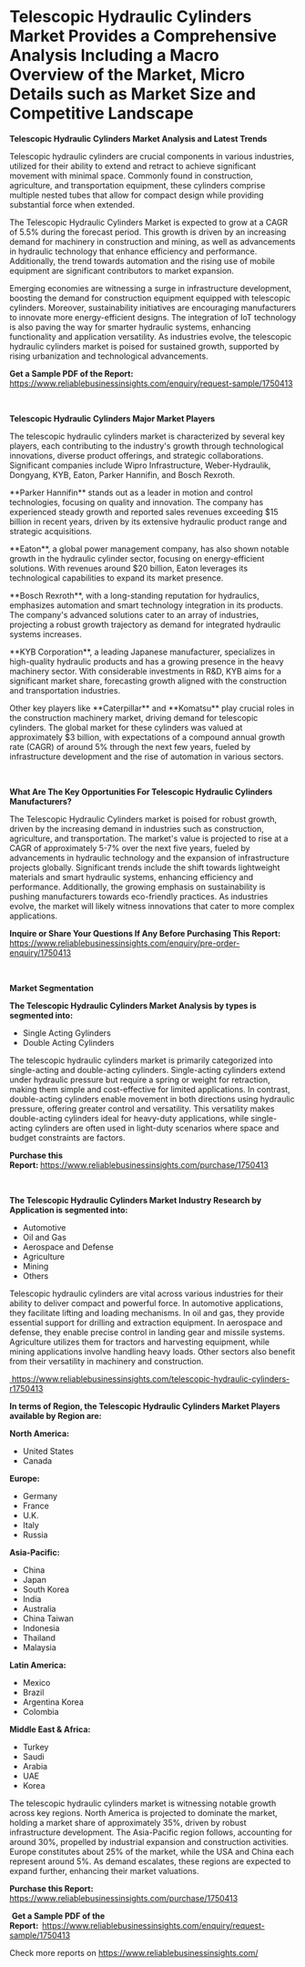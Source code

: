 <p><h1>Telescopic Hydraulic Cylinders Market Provides a Comprehensive Analysis Including a Macro Overview of the Market, Micro Details such as Market Size and Competitive Landscape</h1></p><p><strong>Telescopic Hydraulic Cylinders Market Analysis and Latest Trends</strong></p>
<p><p>Telescopic hydraulic cylinders are crucial components in various industries, utilized for their ability to extend and retract to achieve significant movement with minimal space. Commonly found in construction, agriculture, and transportation equipment, these cylinders comprise multiple nested tubes that allow for compact design while providing substantial force when extended.</p><p>The Telescopic Hydraulic Cylinders Market is expected to grow at a CAGR of 5.5% during the forecast period. This growth is driven by an increasing demand for machinery in construction and mining, as well as advancements in hydraulic technology that enhance efficiency and performance. Additionally, the trend towards automation and the rising use of mobile equipment are significant contributors to market expansion.</p><p>Emerging economies are witnessing a surge in infrastructure development, boosting the demand for construction equipment equipped with telescopic cylinders. Moreover, sustainability initiatives are encouraging manufacturers to innovate more energy-efficient designs. The integration of IoT technology is also paving the way for smarter hydraulic systems, enhancing functionality and application versatility. As industries evolve, the telescopic hydraulic cylinders market is poised for sustained growth, supported by rising urbanization and technological advancements.</p></p>
<p><strong>Get a Sample PDF of the Report:&nbsp;</strong> <a href="https://www.reliablebusinessinsights.com/enquiry/request-sample/1750413?utm_campaign=2245&utm_medium=2&utm_source=Github&utm_content=ia&utm_term=10042025&utm_id=telescopic-hydraulic-cylinders">https://www.reliablebusinessinsights.com/enquiry/request-sample/1750413</a></p>
<p>&nbsp;</p>
<p><strong>Telescopic Hydraulic Cylinders Major Market Players</strong></p>
<p><p>The telescopic hydraulic cylinders market is characterized by several key players, each contributing to the industry's growth through technological innovations, diverse product offerings, and strategic collaborations. Significant companies include Wipro Infrastructure, Weber-Hydraulik, Dongyang, KYB, Eaton, Parker Hannifin, and Bosch Rexroth.</p><p>**Parker Hannifin** stands out as a leader in motion and control technologies, focusing on quality and innovation. The company has experienced steady growth and reported sales revenues exceeding $15 billion in recent years, driven by its extensive hydraulic product range and strategic acquisitions.</p><p>**Eaton**, a global power management company, has also shown notable growth in the hydraulic cylinder sector, focusing on energy-efficient solutions. With revenues around $20 billion, Eaton leverages its technological capabilities to expand its market presence.</p><p>**Bosch Rexroth**, with a long-standing reputation for hydraulics, emphasizes automation and smart technology integration in its products. The company's advanced solutions cater to an array of industries, projecting a robust growth trajectory as demand for integrated hydraulic systems increases.</p><p>**KYB Corporation**, a leading Japanese manufacturer, specializes in high-quality hydraulic products and has a growing presence in the heavy machinery sector. With considerable investments in R&D, KYB aims for a significant market share, forecasting growth aligned with the construction and transportation industries.</p><p>Other key players like **Caterpillar** and **Komatsu** play crucial roles in the construction machinery market, driving demand for telescopic cylinders. The global market for these cylinders was valued at approximately $3 billion, with expectations of a compound annual growth rate (CAGR) of around 5% through the next few years, fueled by infrastructure development and the rise of automation in various sectors.</p></p>
<p>&nbsp;</p>
<p><strong>What Are The Key Opportunities For Telescopic Hydraulic Cylinders Manufacturers?</strong></p>
<p><p>The Telescopic Hydraulic Cylinders market is poised for robust growth, driven by the increasing demand in industries such as construction, agriculture, and transportation. The market's value is projected to rise at a CAGR of approximately 5-7% over the next five years, fueled by advancements in hydraulic technology and the expansion of infrastructure projects globally. Significant trends include the shift towards lightweight materials and smart hydraulic systems, enhancing efficiency and performance. Additionally, the growing emphasis on sustainability is pushing manufacturers towards eco-friendly practices. As industries evolve, the market will likely witness innovations that cater to more complex applications.</p></p>
<p><strong>Inquire or Share Your Questions If Any Before Purchasing This Report:</strong> <a href="https://www.reliablebusinessinsights.com/enquiry/pre-order-enquiry/1750413?utm_campaign=2245&utm_medium=2&utm_source=Github&utm_content=ia&utm_term=10042025&utm_id=telescopic-hydraulic-cylinders">https://www.reliablebusinessinsights.com/enquiry/pre-order-enquiry/1750413</a></p>
<p>&nbsp;</p>
<p><strong>Market Segmentation</strong></p>
<p><strong>The Telescopic Hydraulic Cylinders Market Analysis by types is segmented into:</strong></p>
<p><ul><li>Single Acting Gylinders</li><li>Double Acting Cylinders</li></ul></p>
<p><p>The telescopic hydraulic cylinders market is primarily categorized into single-acting and double-acting cylinders. Single-acting cylinders extend under hydraulic pressure but require a spring or weight for retraction, making them simple and cost-effective for limited applications. In contrast, double-acting cylinders enable movement in both directions using hydraulic pressure, offering greater control and versatility. This versatility makes double-acting cylinders ideal for heavy-duty applications, while single-acting cylinders are often used in light-duty scenarios where space and budget constraints are factors.</p></p>
<p><strong>Purchase this Report:&nbsp;</strong><a href="https://www.reliablebusinessinsights.com/purchase/1750413?utm_campaign=2245&utm_medium=2&utm_source=Github&utm_content=ia&utm_term=10042025&utm_id=telescopic-hydraulic-cylinders">https://www.reliablebusinessinsights.com/purchase/1750413</a></p>
<p>&nbsp;</p>
<p><strong>The Telescopic Hydraulic Cylinders Market Industry Research by Application is segmented into:</strong></p>
<p><ul><li>Automotive</li><li>Oil and Gas</li><li>Aerospace and Defense</li><li>Agriculture</li><li>Mining</li><li>Others</li></ul></p>
<p><p>Telescopic hydraulic cylinders are vital across various industries for their ability to deliver compact and powerful force. In automotive applications, they facilitate lifting and loading mechanisms. In oil and gas, they provide essential support for drilling and extraction equipment. In aerospace and defense, they enable precise control in landing gear and missile systems. Agriculture utilizes them for tractors and harvesting equipment, while mining applications involve handling heavy loads. Other sectors also benefit from their versatility in machinery and construction.</p></p>
<p><a href="https://www.reliablebusinessinsights.com/telescopic-hydraulic-cylinders-r1750413?utm_campaign=2245&utm_medium=2&utm_source=Github&utm_content=ia&utm_term=10042025&utm_id=telescopic-hydraulic-cylinders">&nbsp;https://www.reliablebusinessinsights.com/telescopic-hydraulic-cylinders-r1750413</a></p>
<p><strong>In terms of Region, the Telescopic Hydraulic Cylinders Market Players available by Region are:</strong></p>
<p>
    <p> <strong> North America: </strong>
        <ul>
            <li>United States</li>
            <li>Canada</li>
        </ul>
        </p> 
    <p> <strong> Europe: </strong>
        <ul>
            <li>Germany</li>
            <li>France</li>
            <li>U.K.</li>
            <li>Italy</li>
            <li>Russia</li>
        </ul>
        </p> 
    <p> <strong> Asia-Pacific: </strong>
        <ul>
            <li>China</li>
            <li>Japan</li>
            <li>South Korea</li>
            <li>India</li>
            <li>Australia</li>
            <li>China Taiwan</li>
            <li>Indonesia</li>
            <li>Thailand</li>
            <li>Malaysia</li>
        </ul>
        </p> 
    <p> <strong> Latin America: </strong>
        <ul>
            <li>Mexico</li>
            <li>Brazil</li>
            <li>Argentina Korea</li>
            <li>Colombia</li>
        </ul>
        </p> 
    <p> <strong> Middle East & Africa: </strong>
        <ul>
            <li>Turkey</li>
            <li>Saudi</li>
            <li>Arabia</li>
            <li>UAE</li>
            <li>Korea</li>
        </ul>
    </p>
    </p>
<p><p>The telescopic hydraulic cylinders market is witnessing notable growth across key regions. North America is projected to dominate the market, holding a market share of approximately 35%, driven by robust infrastructure development. The Asia-Pacific region follows, accounting for around 30%, propelled by industrial expansion and construction activities. Europe constitutes about 25% of the market, while the USA and China each represent around 5%. As demand escalates, these regions are expected to expand further, enhancing their market valuations.</p></p>
<p><strong>Purchase this Report: </strong><a href="https://www.reliablebusinessinsights.com/purchase/1750413?utm_campaign=2245&utm_medium=2&utm_source=Github&utm_content=ia&utm_term=10042025&utm_id=telescopic-hydraulic-cylinders">https://www.reliablebusinessinsights.com/purchase/1750413</a></p>
<p>&nbsp;<strong>Get a Sample PDF of the Report:&nbsp;&nbsp;</strong><a href="https://www.reliablebusinessinsights.com/enquiry/request-sample/1750413?utm_campaign=2245&utm_medium=2&utm_source=Github&utm_content=ia&utm_term=10042025&utm_id=telescopic-hydraulic-cylinders">https://www.reliablebusinessinsights.com/enquiry/request-sample/1750413</a></p>
<p><strong></strong></p>
<p>Check more reports on <a href="https://www.reliablebusinessinsights.com/?utm_campaign=2245&utm_medium=2&utm_source=Github&utm_content=ia&utm_term=10042025&utm_id=telescopic-hydraulic-cylinders">https://www.reliablebusinessinsights.com/</a></p>